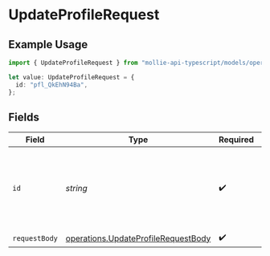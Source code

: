 # UpdateProfileRequest

## Example Usage

```typescript
import { UpdateProfileRequest } from "mollie-api-typescript/models/operations";

let value: UpdateProfileRequest = {
  id: "pfl_QkEhN94Ba",
};
```

## Fields

| Field                                                                                      | Type                                                                                       | Required                                                                                   | Description                                                                                | Example                                                                                    |
| ------------------------------------------------------------------------------------------ | ------------------------------------------------------------------------------------------ | ------------------------------------------------------------------------------------------ | ------------------------------------------------------------------------------------------ | ------------------------------------------------------------------------------------------ |
| `id`                                                                                       | *string*                                                                                   | :heavy_check_mark:                                                                         | Provide the ID of the item you want to perform this operation on.                          | pfl_QkEhN94Ba                                                                              |
| `requestBody`                                                                              | [operations.UpdateProfileRequestBody](../../models/operations/updateprofilerequestbody.md) | :heavy_check_mark:                                                                         | N/A                                                                                        |                                                                                            |